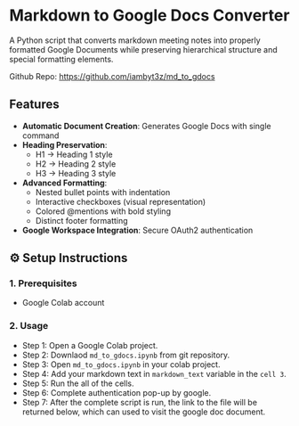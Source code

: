 # Markdown to Google Docs Converter

A Python script that converts markdown meeting notes into properly formatted Google Documents while preserving hierarchical structure and special formatting elements.

Github Repo: https://github.com/iambyt3z/md_to_gdocs

## Features

- **Automatic Document Creation**: Generates Google Docs with single command
- **Heading Preservation**:
  - H1 → Heading 1 style
  - H2 → Heading 2 style 
  - H3 → Heading 3 style
- **Advanced Formatting**:
  - Nested bullet points with indentation
  - Interactive checkboxes (visual representation)
  - Colored @mentions with bold styling
  - Distinct footer formatting
- **Google Workspace Integration**: Secure OAuth2 authentication

## ⚙️ Setup Instructions

### 1. Prerequisites
- Google Colab account

### 2. Usage

  - Step 1: Open a Google Colab project.
  - Step 2: Downlaod `md_to_gdocs.ipynb` from git repository.
  - Step 3: Open `md_to_gdocs.ipynb` in your colab project.
  - Step 4: Add your markdown text in `markdown_text` variable in the `cell 3`.
  - Step 5: Run the all of the cells.
  - Step 6: Complete authentication pop-up by google.
  - Step 7: After the complete script is run, the link to the file will be returned below, which can used to visit the google doc document.


